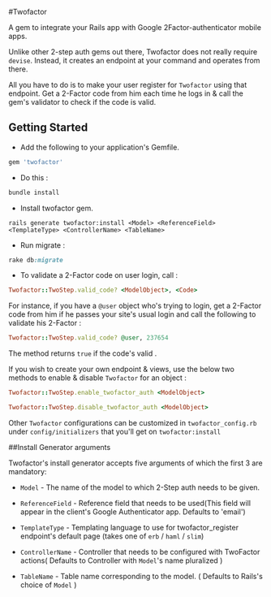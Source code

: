 #Twofactor

A gem to integrate your Rails app with Google 2Factor-authenticator mobile apps.

Unlike other 2-step auth gems out there, Twofactor does not really require `devise`. Instead, it creates an endpoint at your command and operates from there.
    
All you have to do is to make your user register for `Twofactor` using that endpoint. Get a 2-Factor code from him each time he logs in & call the gem's validator to check if the code is valid.

## Getting Started

* Add the following to your application's Gemfile.
```ruby
gem 'twofactor'
```
* Do this :
```ruby
bundle install
```
* Install twofactor gem.
```console
rails generate twofactor:install <Model> <ReferenceField> <TemplateType> <ControllerName> <TableName>
```
* Run migrate :
```ruby
rake db:migrate
```

* To validate a 2-Factor code on user login, call :
```ruby
Twofactor::TwoStep.valid_code? <ModelObject>, <Code>
```

For instance, if you have a `@user` object who's trying to login, get a 2-Factor code from him if he passes your site's usual login and call the following to validate his 2-Factor :
```ruby
Twofactor::TwoStep.valid_code? @user, 237654
```
The method returns `true` if the code's valid .

If you wish to create your own endpoint & views, use the below two methods to enable & disable `Twofactor` for an object :

```ruby
Twofactor::TwoStep.enable_twofactor_auth <ModelObject>
```

```ruby
Twofactor::TwoStep.disable_twofactor_auth <ModelObject>
```

Other `Twofactor` configurations can be customized in `twofactor_config.rb` under `config/initializers` that you'll get on `twofactor:install`


##Install Generator arguments

Twofactor's install generator accepts five arguments of which the first 3 are mandatory:

* `Model`          - The name of the model to which 2-Step auth needs to be given.

* `ReferenceField` - Reference field that needs to be used(This field will appear in the client's Google Authenticator app. Defaults to 'email')

* `TemplateType`  - Templating language to use for twofactor_register endpoint's default page (takes one of `erb` / `haml` / `slim`)

* `ControllerName` - Controller that needs to be configured with TwoFactor actions( Defaults to Controller with `Model`'s name pluralized )

* `TableName`      - Table name corresponding to the model. ( Defaults to Rails's choice of `Model` )
